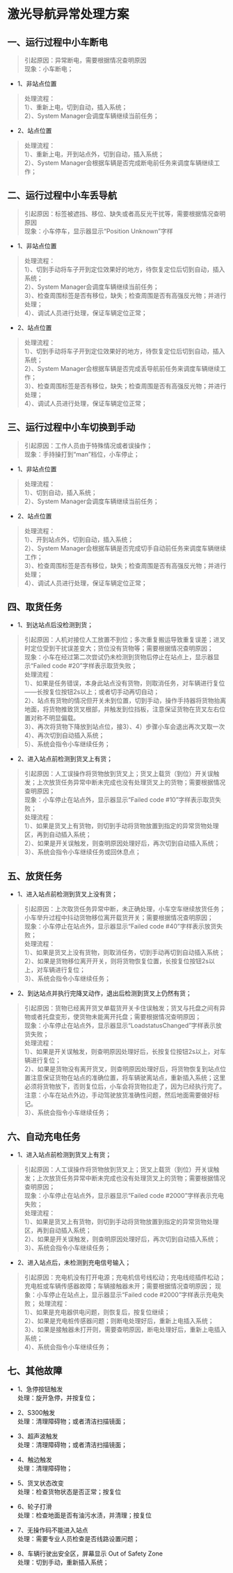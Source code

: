 # 激光导航异常处理方案
## 一、运行过程中小车断电
> 引起原因：异常断电，需要根据情况查明原因  
现象：小车断电；  

- 1、非站点位置
> 处理流程：  
1）、重新上电，切到自动，插入系统；  
2）、System Manager会调度车辆继续当前任务；  
- 2、站点位置
> 处理流程：  
1）、重新上电，开到站点外，切到自动，插入系统；  
2）、System Manager会根据车辆是否完成断电前任务来调度车辆继续工作；  

## 二、运行过程中小车丢导航
> 引起原因：标签被遮挡、移位、缺失或者高反光干扰等，需要根据情况查明原因  
现象：小车停车，显示器显示“Position Unknown”字样  

- 1、非站点位置
> 处理流程：  
1）、切到手动将车子开到定位效果好的地方，待恢复定位后切到自动，插入系统；  
2）、System Manager会调度车辆继续当前任务；  
3）、检查周围标签是否有移位，缺失；检查周围是否有高强反光物；并进行处理；  
4）、调试人员进行处理，保证车辆定位正常；  

- 2、站点位置
> 处理流程：  
1）、切到手动将车子开到定位效果好的地方，待恢复定位后切到自动，插入系统；  
2）、System Manager会根据车辆是否完成丢导航前任务来调度车辆继续工作；  
3）、检查周围标签是否有移位，缺失；检查周围是否有高强反光物；并进行处理；  
4）、调试人员进行处理，保证车辆定位正常；  

## 三、运行过程中小车切换到手动
> 引起原因：工作人员由于特殊情况或者误操作；  
现象：手持操打到“man”档位，小车停止；  

- 1、非站点位置
> 处理流程：  
1）、切到自动，插入系统；  
2）、System Manager会调度车辆继续当前任务；  
- 2、站点位置
> 处理流程：  
1）、开到站点外，切到自动，插入系统；  
2）、System Manager会根据车辆是否完成切手自动前任务来调度车辆继续工作；  
3）、检查周围标签是否有移位，缺失；检查周围是否有高强反光物；并进行处理；  
4）、调试人员进行处理，保证车辆定位正常；  

## 四、取货任务
- 1、到达站点后没检测到货；
> 引起原因：人机对接位人工放置不到位；多次重复搬运导致重复误差；进叉时定位受到干扰误差变大；货位没有货物等；需要根据情况查明原因；  
> 现象：小车在经过第二次尝试仍未检测到货物后停止在站点上，显示器显示“Failed code #20”字样表示取货失败；  
> 处理流程：  
1）、如果是任务错误，本身此站点没有货物，则取消任务，对车辆进行复位——长按复位按钮2s以上；或者切手动再切自动；  
2）、站点有货物的情况但开关未到位置，切到手动，操作手持器将货物抬离地面，将货物推致货叉根部，并触发到位挡板，注意保证货物在货叉左右位置对称不明显偏载。  
3）、再次将货物下降放到站点位，接3）、4）步骤小车会退出再次叉取一次  
4）、再次切到自动插入系统；  
5）、系统会指令小车继续任务；  

- 2、进入站点前检测到货叉上有货；
> 引起原因：人工误操作将货物放到货叉上；货叉上载货（到位）开关误触发；上次放货任务异常中断未完成也没有处理货叉上的货物；需要根据情况查明原因；  
现象：小车停止在站点外，显示器显示“Failed code #10”字样表示取货失败；  
处理流程：  
1）、如果是货叉上有货物，则切到手动将货物放置到指定的异常货物处理区，再到自动插入系统；  
2）、如果是开关误触发，则查明原因处理好后，再次切到自动插入系统；  
3）、系统会指令小车继续任务或回休息点；  

## 五、放货任务
- 1、进入站点前检测到货叉上没有货；
> 引起原因：上次取货任务异常中断，未正确处理，小车空车继续放货任务；小车举升过程中抖动货物移位离开载货开关；需要根据情况查明原因；  
现象：小车停止在站点外，显示器显示“Failed code #40”字样表示放货失败；  
> 处理流程：  
1）、如果是货叉上没有货物，则取消任务，切到手动再切到自动插入系统；  
2）、如果是货物移位离开开关，则将货物恢复位置，长按复位按钮2s以上，对车辆进行复位；  
3）、系统会指令小车继续任务；  

- 2、到达站点并执行完降叉动作，退出后检测到货叉上仍然有货；
> 引起原因：货物已经离开货叉单载货开关卡住误触发；货叉与托盘之间有异物或者托盘变形，使货物未能离开托盘；需要根据情况查明原因；  
现象：小车停止在站点外，显示器显示“LoadstatusChanged”字样表示放货失败；  
处理流程：  
1）、如果是开关误触发，则查明原因处理好后，长按复位按钮2s以上，对车辆进行复位；  
2）、如果是货物没有离开货叉，则查明原因处理好后，将货物恢复到站点位置注意保证货物在站点的准确位置，将车辆驶离站点，重新插入系统；这里必须将货物放下，否则复位后，小车会将货物拉走了，因为已经执行完了。
注意：小车在站点外边，手动驾驶放货准确性问题，然后地面需要做好标记。  
3）、系统会指令小车继续任务；  

## 六、自动充电任务
- 1、进入站点前检测到货叉上有货；
> 引起原因：人工误操作将货物放到货叉上；货叉上载货（到位）开关误触发；上次放货任务异常中断未完成也没有处理货叉上的货物；需要根据情况查明原因；  
现象：小车停止在站点外，显示器显示“Failed code #2000”字样表示充电失败；  
处理流程：  
1）、如果是货叉上有货物，则切到手动将货物放置到指定的异常货物处理区，再到自动插入系统；  
2）、如果是开关误触发，则查明原因处理好后，再次切到自动插入系统；  
3）、系统会指令小车继续任务；  

- 2、进入站点后，未检测到充电信号输入；
> 引起原因：充电机没有打开电源；充电机信号线松动；充电线缆插件松动；充电桩或车辆传感器故障；车辆接触器未开；需要根据情况查明原因；
现象：小车停止在站点上，显示器显示“Failed code #2000”字样表示充电失败；
处理流程：  
1）、如果是充电器供电问题，则恢复后，按复位继续；  
2）、如果是充电桩传感器问题；则断电处理好后，重新上电插入系统；  
3）、如果是接触器未打开则，需要查明原因，断电处理好后，重新上电插入系统；  
4）、系统会指令小车继续任务；  

## 七、其他故障
- 1、急停按钮触发  
   处理：旋开急停，并按复位；

- 2、S300触发  
   处理：清理障碍物；或者清洁扫描镜面；

- 3、超声波触发  
   处理：清理障碍物；或者清洁扫描镜面；

- 4、触边触发  
   处理：清理障碍物；

- 5、货叉状态改变  
   处理：检查货物状态是否正常；按复位

- 6、轮子打滑  
   处理：检查地面是否有油污水渍，并清理；按复位

- 7、无操作码不能进入站点  
   处理：需要专业人员检查是否线路设置问题；

- 8、车辆行驶出安全区，屏幕显示 Out of Safety Zone  
   处理：切到手动，重新插入系统；
